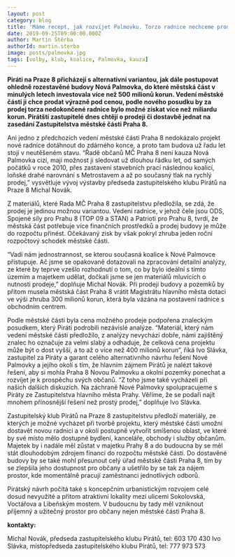 ```yaml
---
layout: post
category: blog
title: 'Máme recept, jak rozvíjet Palmovku. Torzo radnice nechceme prodávat pod cenou!'
date: 2019-09-25T09:00:00.000Z
author: Martin Štěrba
authorId: martin.sterba
image: posts/palmovka.jpg
tags: [volby, klub, koalice, Palmovka, kauza]
---
```



**Piráti na Praze 8 přicházejí s alternativní variantou, jak dále postupovat ohledně rozestavěné budovy Nová Palmovka, do které městská část v minulých letech investovala více než 500 milionů korun. Vedení městské části ji chce prodat výrazně pod cenou, podle nového posudku by za prodej torza nedokončené radnice bylo možné získat více než miliardu korun. Pirátští zastupitelé dnes chtějí o prodeji či dostavbě jednat na zasedání Zastupitelstva městské části Praha 8.**

Ani jedno z předchozích vedení městské části Praha 8 nedokázalo projekt nové radnice dotáhnout do zdárného konce, a proto tam budova už řadu let stojí v neutěšeném stavu. “Řadě občanů MČ Praha 8 není kauza Nová Palmovka cizí, mají možnost ji sledovat už dlouhou řádku let, od samých počátků v roce 2010, přes zastavení stavebních prací následnou koalicí, loňské drahé narovnání s Metrostavem a až po současný tlak na rychlý prodej,” vysvětluje vývoj výstavby předseda zastupitelského klubu Pirátů na Praze 8 Michal Novák. 

Z materiálů, které Rada MČ Praha 8 zastupitelstvu předložila, se zdá, že prodej je jedinou možnou variantou. Vedení radnice, v jehož čele jsou ODS, Spojené síly pro Prahu 8 (TOP 09 a STAN) a Patrioti pro Prahu 8, tvrdí, že městská část potřebuje více finančních prostředků a prodej budovy je může do rozpočtu přinést. Očekávaný zisk by však pokryl zhruba jeden roční rozpočtový schodek městské části.

“Vadí nám jednostrannost, se kterou současná koalice k Nové Palmovce přistupuje. Ač jsme se opakovaně dotazovali na zpracování detailní analýzy, ze které by teprve vzešlo rozhodnutí o tom, co by bylo ideální s tímto územím a majetkem udělat, dočkali jsme se jen materiálů mluvících o nutnosti prodeje,” doplňuje Michal Novák. Při prodeji budovy a pozemků by přitom musela městská část Praha 8 vrátit Magistrátu hlavního města dotaci ve výši zhruba 300 milionů korun, která byla vázána na postavení radnice s obchodním centrem.

Podle městské části byla cena možného prodeje podpořena znaleckým posudkem, který Piráti podrobili nezávislé analýze. “Materiál, který nám vedení městské části předložilo, z analýzy nevychází dobře, námi zajištěný znalec ho označuje za velmi slabý a odhaduje, že celková cena projektu může být o dost vyšší, a to až o více než 400 milionů korun”, říká Ivo Slávka, zastupitel za Piráty a garant celého alternativního návrhu řešení Nové Palmovky a jejího okolí s tím, že hlavním zájmem Pirátů je nalézt takové řešení, aby si mohla Praha 8 Novou Palmovku a okolní pozemky ponechat a rozvíjet je k prospěchu svých občanů. “Z toho jsme také vycházeli při našich dalších diskuzích. Na záchraně Nové Palmovky spolupracujeme s Piráty ze Zastupitelstva hlavního města Prahy. Věříme, že se podaří najít mnohem přínosnější řešení než prostý prodej,” doplňuje Ivo Slávka.
 
Zastupitelský klub Pirátů na Praze 8 zastupitelstvu předloží materiály, ze kterých je možné vycházet při tvorbě projektu, který městské části umožní dostavět novou radnici a v okolí postupně vytvořit smíšenou oblast, ve které by své místo mělo dostupné bydlení, kanceláře, obchody i služby občanům. Majetek by i nadále měl zůstat v majetku Prahy 8 a do budoucna by se měl stát dlouhodobým zdrojem financí do rozpočtu městské části. Do dostavěné budovy by se také mohl přesunout celý úřad městské části Praha 8, tím by se zlepšila jeho dostupnost pro občany a ušetřilo by se tak za nájem prostor, kde momentálně pracují zaměstnanci jednotlivých odborů. 

Pirátský návrh počítá také s koncepčním urbanistickým rozvojem celé dosud nevyužité a přitom atraktivní lokality mezi ulicemi Sokolovská, Voctářova a Libeňským mostem. V budoucnu by tady měl vzniknout příjemný a užitečný prostor pro občany nejen městské části Praha 8.

**kontakty:**

Michal Novák, předseda zastupitelského klubu Pirátů, tel: 603 170 430
Ivo Slávka, místopředseda zastupitelského klubu Pirátů, tel: 777 973 573
